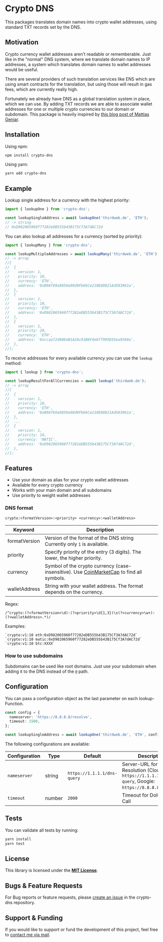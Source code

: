 # Crypto DNS

This packages translates domain names into crypto wallet addresses, using standard TXT records set by the DNS.

## Motivation

Crypto currency wallet addresses aren't readable or rememberable.
Just like in the "normal" DNS system, where we translate domain names to IP addresses, a system which translates domain names to wallet addresses would be useful.

There are several providers of such translation services like ENS which are using smart contracts for the translation, but using those will result in gas fees, which are currently really high.

Fortunately we already have DNS as a global translation system in place, which we can use. By adding TXT records we are able to associate wallet addresses for one or multiple crypto currencies to our domain or subdomain.
This package is heavily inspired by [this blog post of Mattias Geniar](https://ma.ttias.be/proposal-cryptocurrency-addresses-dns/).

## Installation

Using npm:

```bash
npm install crypto-dns
```

Using yarn:

```bash
yarn add crypto-dns
```

## Example

Lookup single address for a currency with the highest priority:

```typescript
import { lookupOne } from 'crypto-dns';

const lookupSingleAddress = await lookupOne('thirdweb.de', 'ETH');
// -> string
// 0xD982065960f77282eDB555b43B175Cf3A7dAC72d
```

You can also lookup all addresses for a currency (sorted by priority):

```typescript
import { lookupMany } from 'crypto-dns';

const lookupMultipleAddresses = await lookupMany('thirdweb.de', 'ETH');
// -> array
//[
//  {
//    version: 1,
//    priority: 10,
//    currency: 'ETH',
//    address: '0xB9Af69a9850a98d9Fb66Ce210E88021Ad583961a',
//  },
//  {
//    version: 1,
//    priority: 10,
//    currency: 'ETH',
//    address: '0xD982065960f77282eDB555b43B175Cf3A7dAC72d',
//  },
//  {
//    version: 1,
//    priority: 20,
//    currency: 'ETH',
//    address: '0xccaa72d80EeB1A2Ac91B6Fdebff995D55ea9368a',
//  },
//];
```

To receive addresses for every available currency you can use the `lookup` method:

```typescript
import { lookup } from 'crypto-dns';

const lookupResultForAllCurrencies = await lookup('thirdweb.de');
// -> array
//[
//  {
//    version: 1,
//    priority: 10,
//    currency: 'ETH',
//    address: '0xB9Af69a9850a98d9Fb66Ce210E88021Ad583961a',
//  },
//  ...
//  {
//    version: 1,
//    priority: 10,
//    currency: 'MATIC',
//    address: '0xD982065960f77282eDB555b43B175Cf3A7dAC72d',
//  },
//];
```

## Features

- Use your domain as alias for your crypto wallet addresses
- Available for every crypto currency
- Works with your main domain and all subdomains
- Use priority to weight wallet addresses

### DNS format

```text
crypto:<formatVersion>:<priority> <currency>:<walletAddress>
```

| Keyword       | Description                                                                                                                             |
| ------------- | --------------------------------------------------------------------------------------------------------------------------------------- |
| formatVersion | Version of the format of the DNS string Currently only `1` is available.                                                                |
| priority      | Specify priority of the entry (3 digits). The lower, the higher priority.                                                               |
| currency      | Symbol of the crypto currency (case-insensitive). Use [CoinMarketCap](https://coinmarketcap.com/de/all/views/all/) to find all symbols. |
| walletAddress | String with your wallet address. The format depends on the currency.                                                                    |

Regex:

```regex
/^crypto:(?<formatVersion>\d):(?<priority>\d{1,3})\s(?<currency>\w+):(?<walletAddress>.*)/
```

Examples:

```text
`crypto:v1:10 eth:0xD982065960f77282eDB555b43B175Cf3A7dAC72d`
`crypto:v1:10 matic:0xD982065960f77282eDB555b43B175Cf3A7dAC72d`
`crypto:v1:10 btc:XXXX`
```

### How to use subdomains

Subdomains can be used like root domains. Just use your subdomain when adding it to the DNS instead of the `@` path.

## Configuration

You can pass a configuration object as the last parameter on each lookup-Function.

```typescript
const config = {
  nameserver: 'https://8.8.8.8/resolve',
  timeout: 1500,
};

const lookupSingleAddress = await lookupOne('thirdweb.de', 'ETH', config);
```

The following configurations are available:

| Configuration | Type   | Default                     | Description                                                                                                |
| ------------- | ------ | --------------------------- | ---------------------------------------------------------------------------------------------------------- |
| `nameserver`  | string | `https://1.1.1.1/dns-query` | Server-URL for DoH-Resolution (Cloudflare: `https://1.1.1.1/dns-query`, Google: `https://8.8.8.8/resolve`) |
| `timeout`     | number | `2000`                      | Timeout for DoH HTTP-Call                                                                                  |

## Tests

You can validate all tests by running:

```bash
yarn install
yarn test
```

## License

This library is licensed under the [**MIT License**](https://github.com/LuckyF/crypto-dns/blob/main/LICENSE.md).

## Bugs & Feature Requests

For Bug reports or feature requests, please [create an issue](https://github.com/LuckyF/crypto-dns/issues) in the crypto-dns repository.

## Support & Funding

If you would like to support or fund the development of this project, feel free to [contact me via mail](mailto:hey@frischknecht.dev?subject=Support%20Crypto-DNS).
